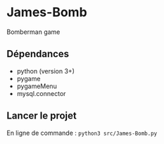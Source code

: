 # James-Bomb
Bomberman game 

## Dépendances 
- python (version 3+)
- pygame
- pygameMenu
- mysql.connector

## Lancer le projet
En ligne de commande : `python3 src/James-Bomb.py`
